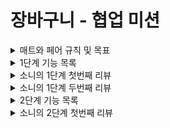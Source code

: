 # 장바구니 - 협업 미션

<details>
<summary>매트와 페어 규칙 및 목표</summary>

## 페어 규칙

- 교대 시간은 10분으로 지정한다.
- github과 본인 장비를 활용하여 진행한다.
- 커밋 메시지는 한글로
- 테스트 메서드명은 영어로 하고 DisplayName 을 한글로
- 일일회고를 진행한다. (목표를 잘 지키며 개발했는지 이야기 나누기)

## 목표

### 공통

- 프론트와 협업을 하며 API 를 작성할때 어떤 부분을 중심적으로 논의해야 할지 고민하고, 기록해두기
- 항상 의식적으로 근거를 가지고 코드 짜기

### 매트

- 현재 알고 있는 Spring MVC에 대한 구조를 다시 한 번 인지하며 해당 기술을 적절히 활용하기
- 처음부터 너무 과하게 설계하지 않기
- MVC 를 다시 한번 공부하며 페어의 이해를 돕기 위해 노력하기

### 야호

- ATDD 를 중심으로 개발하기
- auth 에 대한 대략적인 흐름을 파악해보기

</details>

<details>
<summary>1단계 기능 목록</summary>

### 기능 목록

[링크](https://www.notion.so/0f0d2f9b1c4b4f6cb02b0f7215f8cccc)

- 회원가입
    - [x] 모든 필드는 null이 될 수 없다.
    - [x] 이메일 형식에 대한 검증 (test@test.com)
    - [x] 비밀번호는 10자에서 20자 사이
    - [x] 전화번호 형식에 대한 검증 (000-0000-0000)
- [x] 회원 정보 조회
- [x] 로그인
- 회원 정보 수정
    - [x] 모든 필드는 null이 될 수 없다.
    - [x] 전화번호 형식에 대한 검증 (000-0000-0000)
- [x] 회원 탈퇴

### 도메인 설계

- Customer
    - email
    - password
    - address
    - phoneNumber

### 리팩터링/고민사항

- [x] 생성자의 매개변수에 동일한 타입이 존재하는 경우 `빌더 패턴 고려 vs 원시값 포장`
- [x] 원시값 포장
- [x] 동작하는 코드를 우선적으로 개발하기
- [x] customer 생성 및 수정에 관한 validation 추가
- [x] test fixture 만들기
- [x] token validate 추가
- [x] customer 생성자를 정적 팩터리 메서드로 수정

</details>

<details>
<summary>소니의 1단계 첫번째 리뷰</summary>

- dto
    - [x] @Valid 어노테이션을 적절히 활용했는지 확인하기
- service
    - [x] 도메인과 적절한 책임 분배가 이루어졌는지 확인하기  
      ex. AuthService 의 validateCustomer - 비밀번호 검증을 customer 역할로
- Auth
    - [x] springframework에서 제공하는 HTTP 상수 Authorization 사용하기
    - [x] config에서 jwtTokenProvider bean 등록 후 주입해주기
    - [x] Interceptor 사용하지 않은 이유찾기 / 사용하기
- Error
    - [ ] API 명세에 맞게 에러 코드를 세부적으로 나누어 사용하기
        - ex. InvalidCustomerException, NotInCustomerCartItemException
- domain
    - [x] 현재 password를 RawPassword로 수정하고, EncodedPassword 를 따로 만들기
        + Customer 에서는 EncodedPassword 만 받을 수 있도록 수정하기
- test
    - [x] JwtTokenProvider 에 대한 테스트 추가하기
- 개인적으로 리팩터링 하고싶은 부분
    - [x] Authorization 자체가 없는 경우 커스텀 예외 처리

</details>

<details>
<summary>소니의 1단계 두번째 리뷰</summary>

- Service
    - [x] optional.get() 대신 optional.orElseThrow() 사용하기
    - [x] 비밀번호를 검증 로직을 customer로 이동

</details>

<details>
<summary>2단계 기능 목록</summary>

### 기능 목록

[링크](https://puzzled-mongoose-068.notion.site/API-7fd3d9e631e747f895ebced15b351db3)

- 고객(customer) 관련 기능
    - 회원가입
    - 회원 정보 조회
    - 회원 정보 수정
    - 회원 탈퇴
    - [x] username 중복 확인
    - [x] email 중복 확인
    - [x] username, email 중복 확인에 대한 인수테스트 추가
- 상품(product) 관련 기능
    - 상품 조회
    - 상품 전체 조회
    - 상품 추가
    - 상품 삭제
    - [x] product 테이블에 selling (판매중인지) 칼럼 추가
    - [x] product 삭제 시 실제로 delete 하는 것이 아닌 selling=false 로 수정
    - [x] 상품 전체 조회했을 때 delete 되지 않은 product만 보여주도록 수정
    - [x] 상품 필드에 description 추가
- 장바구니(cartItem) 관련 기능
    - 장바구니 조회
    - 장바구니 추가
    - 장바구니 삭제
    - [x] 장바구니 품목 수량 수정
    - [x] cart -> cartItem 으로 변경하기
    - [x] cartItem 테이블에 quantity 칼럼 추가
    - [x] 이미 담겨있는 상품을 다시 담을 경우 수량을 더해 update (insert ignore 사용)
    - [x] username 기반에서 token 기반으로 수정
- 주문(order) 관련 기능
    - 주문하기
    - 주문 단건 조회
    - 모든 주문 내역 조회
    - [x] username 기반에서 token 기반으로 수정

### 레거시 리팩터링

- [x] test fixture 만들어 중복코드 제거하기
- [x] jdbcTemplate 대신 NamedParameterJdbcTemplate과 SimpleJdbcInsert 사용하도록 수정
- [x] controller 중복 Path RequestMapping 으로 제거
- [x] 파라미터 final 제거
- [x] dto로 사용되고 있는 domain 패키지를 dto 패키지로 수정
- [x] domain 새로 만들기
- api 명세 수정
    - [x] 팀 회의로 결정된 api 명세에 맞도록 path 수정
    - [x] 팀 회의로 결정된 api 명세에 맞도록 request, response 수정
    - [x] 팀 회의로 결정된 api 명세에 맞도록 예외처리 수정
- [x] dao에서 조회하는 값이 없느면 error를 반환하던 코드를 Optional을 반환하도록 수정
- [x] PathVariable customerName 를 token 을 이용하도록 수정

</details>

<details>
<summary>소니의 2단계 첫번째 리뷰</summary>

- service
    - [ ] CartItemService에서 findCartsByCustomerName의 중복 로직 없애기
        - (hint: findCartIdsByCustomerName 에서 join 사용)
    - [ ] Transactional 에서 적절한 옵션 사용하기 (hint: 조회 로직에는 readOnly 옵션)
    - [ ] CartItemService에서 updateQuantity가 LoginCustomer에 맞는 사용자의 cartItem인지 확인하기
    - [ ] OrderService에서 for문을 순회하며 db를 조회하는 로직의 비용 문제 해결하기

</details>
